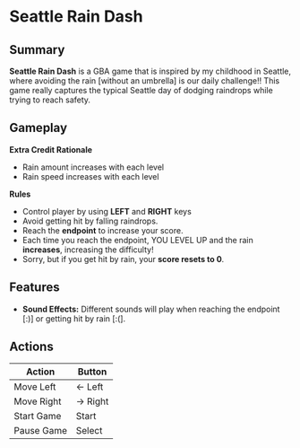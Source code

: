 # Seattle Rain Dash

## Summary
**Seattle Rain Dash** is a GBA game that is inspired by my childhood in Seattle, where avoiding the rain [without an umbrella] is our daily challenge!! This game really captures the typical Seattle day of dodging raindrops while trying to reach safety.

## Gameplay
**Extra Credit Rationale**
- Rain amount increases with each level
- Rain speed increases with each level

**Rules**
- Control player by using **LEFT** and **RIGHT** keys
- Avoid getting hit by falling raindrops.
- Reach the **endpoint** to increase your score.
- Each time you reach the endpoint, YOU LEVEL UP and the rain **increases**, increasing the difficulty!
- Sorry, but if you get hit by rain, your **score resets to 0**.

## Features
- **Sound Effects:** Different sounds will play when reaching the endpoint [:)] or getting hit by rain [:(].


## Actions
|   Action    |   Button    |
|-------------|-------------|
|  Move Left  |  ←  Left    |
|  Move Right |  →  Right   |
|  Start Game |     Start   |
|  Pause Game |     Select  |
